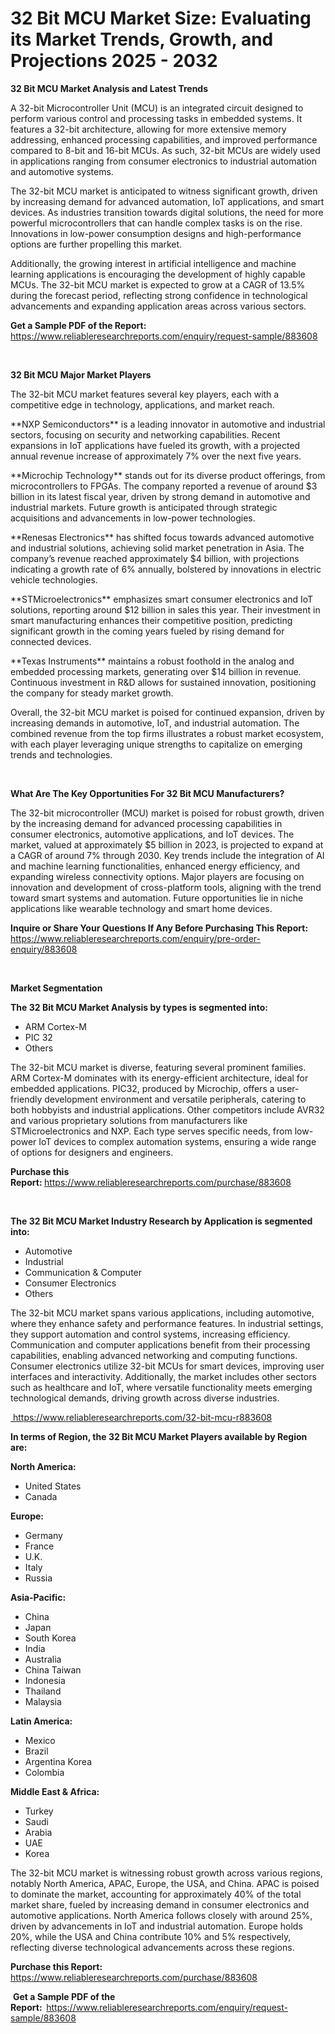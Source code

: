 <p><h1>32 Bit MCU Market Size: Evaluating its Market Trends, Growth, and Projections 2025 - 2032</h1></p><p><strong>32 Bit MCU Market Analysis and Latest Trends</strong></p>
<p><p>A 32-bit Microcontroller Unit (MCU) is an integrated circuit designed to perform various control and processing tasks in embedded systems. It features a 32-bit architecture, allowing for more extensive memory addressing, enhanced processing capabilities, and improved performance compared to 8-bit and 16-bit MCUs. As such, 32-bit MCUs are widely used in applications ranging from consumer electronics to industrial automation and automotive systems.</p><p>The 32-bit MCU market is anticipated to witness significant growth, driven by increasing demand for advanced automation, IoT applications, and smart devices. As industries transition towards digital solutions, the need for more powerful microcontrollers that can handle complex tasks is on the rise. Innovations in low-power consumption designs and high-performance options are further propelling this market.</p><p>Additionally, the growing interest in artificial intelligence and machine learning applications is encouraging the development of highly capable MCUs. The 32-bit MCU market is expected to grow at a CAGR of 13.5% during the forecast period, reflecting strong confidence in technological advancements and expanding application areas across various sectors.</p></p>
<p><strong>Get a Sample PDF of the Report:&nbsp;</strong> <a href="https://www.reliableresearchreports.com/enquiry/request-sample/883608?utm_campaign=48&utm_medium=2&utm_source=Github&utm_content=ia&utm_term=16042025&utm_id=32-bit-mcu">https://www.reliableresearchreports.com/enquiry/request-sample/883608</a></p>
<p>&nbsp;</p>
<p><strong>32 Bit MCU Major Market Players</strong></p>
<p><p>The 32-bit MCU market features several key players, each with a competitive edge in technology, applications, and market reach.</p><p>**NXP Semiconductors** is a leading innovator in automotive and industrial sectors, focusing on security and networking capabilities. Recent expansions in IoT applications have fueled its growth, with a projected annual revenue increase of approximately 7% over the next five years.</p><p>**Microchip Technology** stands out for its diverse product offerings, from microcontrollers to FPGAs. The company reported a revenue of around $3 billion in its latest fiscal year, driven by strong demand in automotive and industrial markets. Future growth is anticipated through strategic acquisitions and advancements in low-power technologies.</p><p>**Renesas Electronics** has shifted focus towards advanced automotive and industrial solutions, achieving solid market penetration in Asia. The company’s revenue reached approximately $4 billion, with projections indicating a growth rate of 6% annually, bolstered by innovations in electric vehicle technologies.</p><p>**STMicroelectronics** emphasizes smart consumer electronics and IoT solutions, reporting around $12 billion in sales this year. Their investment in smart manufacturing enhances their competitive position, predicting significant growth in the coming years fueled by rising demand for connected devices.</p><p>**Texas Instruments** maintains a robust foothold in the analog and embedded processing markets, generating over $14 billion in revenue. Continuous investment in R&D allows for sustained innovation, positioning the company for steady market growth.</p><p>Overall, the 32-bit MCU market is poised for continued expansion, driven by increasing demands in automotive, IoT, and industrial automation. The combined revenue from the top firms illustrates a robust market ecosystem, with each player leveraging unique strengths to capitalize on emerging trends and technologies.</p></p>
<p>&nbsp;</p>
<p><strong>What Are The Key Opportunities For 32 Bit MCU Manufacturers?</strong></p>
<p><p>The 32-bit microcontroller (MCU) market is poised for robust growth, driven by the increasing demand for advanced processing capabilities in consumer electronics, automotive applications, and IoT devices. The market, valued at approximately $5 billion in 2023, is projected to expand at a CAGR of around 7% through 2030. Key trends include the integration of AI and machine learning functionalities, enhanced energy efficiency, and expanding wireless connectivity options. Major players are focusing on innovation and development of cross-platform tools, aligning with the trend toward smart systems and automation. Future opportunities lie in niche applications like wearable technology and smart home devices.</p></p>
<p><strong>Inquire or Share Your Questions If Any Before Purchasing This Report:</strong> <a href="https://www.reliableresearchreports.com/enquiry/pre-order-enquiry/883608?utm_campaign=48&utm_medium=2&utm_source=Github&utm_content=ia&utm_term=16042025&utm_id=32-bit-mcu">https://www.reliableresearchreports.com/enquiry/pre-order-enquiry/883608</a></p>
<p>&nbsp;</p>
<p><strong>Market Segmentation</strong></p>
<p><strong>The 32 Bit MCU Market Analysis by types is segmented into:</strong></p>
<p><ul><li>ARM Cortex-M</li><li>PIC 32</li><li>Others</li></ul></p>
<p><p>The 32-bit MCU market is diverse, featuring several prominent families. ARM Cortex-M dominates with its energy-efficient architecture, ideal for embedded applications. PIC32, produced by Microchip, offers a user-friendly development environment and versatile peripherals, catering to both hobbyists and industrial applications. Other competitors include AVR32 and various proprietary solutions from manufacturers like STMicroelectronics and NXP. Each type serves specific needs, from low-power IoT devices to complex automation systems, ensuring a wide range of options for designers and engineers.</p></p>
<p><strong>Purchase this Report:&nbsp;</strong><a href="https://www.reliableresearchreports.com/purchase/883608?utm_campaign=48&utm_medium=2&utm_source=Github&utm_content=ia&utm_term=16042025&utm_id=32-bit-mcu">https://www.reliableresearchreports.com/purchase/883608</a></p>
<p>&nbsp;</p>
<p><strong>The 32 Bit MCU Market Industry Research by Application is segmented into:</strong></p>
<p><ul><li>Automotive</li><li>Industrial</li><li>Communication & Computer</li><li>Consumer Electronics</li><li>Others</li></ul></p>
<p><p>The 32-bit MCU market spans various applications, including automotive, where they enhance safety and performance features. In industrial settings, they support automation and control systems, increasing efficiency. Communication and computer applications benefit from their processing capabilities, enabling advanced networking and computing functions. Consumer electronics utilize 32-bit MCUs for smart devices, improving user interfaces and interactivity. Additionally, the market includes other sectors such as healthcare and IoT, where versatile functionality meets emerging technological demands, driving growth across diverse industries.</p></p>
<p><a href="https://www.reliableresearchreports.com/32-bit-mcu-r883608?utm_campaign=48&utm_medium=2&utm_source=Github&utm_content=ia&utm_term=16042025&utm_id=32-bit-mcu">&nbsp;https://www.reliableresearchreports.com/32-bit-mcu-r883608</a></p>
<p><strong>In terms of Region, the 32 Bit MCU Market Players available by Region are:</strong></p>
<p>
    <p> <strong> North America: </strong>
        <ul>
            <li>United States</li>
            <li>Canada</li>
        </ul>
        </p> 
    <p> <strong> Europe: </strong>
        <ul>
            <li>Germany</li>
            <li>France</li>
            <li>U.K.</li>
            <li>Italy</li>
            <li>Russia</li>
        </ul>
        </p> 
    <p> <strong> Asia-Pacific: </strong>
        <ul>
            <li>China</li>
            <li>Japan</li>
            <li>South Korea</li>
            <li>India</li>
            <li>Australia</li>
            <li>China Taiwan</li>
            <li>Indonesia</li>
            <li>Thailand</li>
            <li>Malaysia</li>
        </ul>
        </p> 
    <p> <strong> Latin America: </strong>
        <ul>
            <li>Mexico</li>
            <li>Brazil</li>
            <li>Argentina Korea</li>
            <li>Colombia</li>
        </ul>
        </p> 
    <p> <strong> Middle East & Africa: </strong>
        <ul>
            <li>Turkey</li>
            <li>Saudi</li>
            <li>Arabia</li>
            <li>UAE</li>
            <li>Korea</li>
        </ul>
    </p>
    </p>
<p><p>The 32-bit MCU market is witnessing robust growth across various regions, notably North America, APAC, Europe, the USA, and China. APAC is poised to dominate the market, accounting for approximately 40% of the total market share, fueled by increasing demand in consumer electronics and automotive applications. North America follows closely with around 25%, driven by advancements in IoT and industrial automation. Europe holds 20%, while the USA and China contribute 10% and 5% respectively, reflecting diverse technological advancements across these regions.</p></p>
<p><strong>Purchase this Report: </strong><a href="https://www.reliableresearchreports.com/purchase/883608?utm_campaign=48&utm_medium=2&utm_source=Github&utm_content=ia&utm_term=16042025&utm_id=32-bit-mcu">https://www.reliableresearchreports.com/purchase/883608</a></p>
<p>&nbsp;<strong>Get a Sample PDF of the Report:&nbsp;&nbsp;</strong><a href="https://www.reliableresearchreports.com/enquiry/request-sample/883608?utm_campaign=48&utm_medium=2&utm_source=Github&utm_content=ia&utm_term=16042025&utm_id=32-bit-mcu">https://www.reliableresearchreports.com/enquiry/request-sample/883608</a></p>
<p><strong></strong></p>
<p><p></p><p></p><p></p></p>